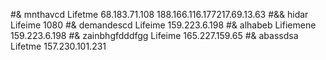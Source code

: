#& mnthavcd Lifetme 68.183.71.108
188.166.116.177217.69.13.63
#&& hidar Lifeime 1080
#& demandescd Lifeime 159.223.6.198
#& alhabeb Lifiemene 159.223.6.198
#& zainbhgfdddfgg Lifeime 165.227.159.65
#& abassdsa Lifetme 157.230.101.231
